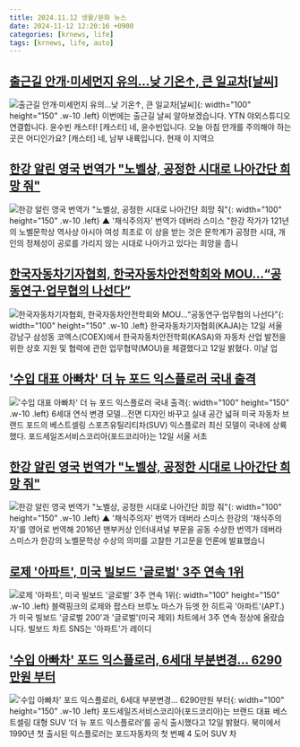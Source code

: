 ```yaml
---
title: 2024.11.12 생활/문화 뉴스
date: 2024-11-12 12:20:16 +0900
categories: [krnews, life]
tags: [krnews, life, auto]
---
```

## [출근길 안개·미세먼지 유의...낮 기온↑, 큰 일교차[날씨]](https://n.news.naver.com/mnews/article/052/0002112474)

![출근길 안개·미세먼지 유의...낮 기온↑, 큰 일교차[날씨]](https://mimgnews.pstatic.net/image/origin/052/2024/11/12/2112474.jpg?type=nf220_150){: width="100" height="150" .w-10 .left}
이번에는 출근길 날씨 알아보겠습니다. YTN 야외스튜디오 연결합니다. 윤수빈 캐스터! [캐스터] 네, 윤수빈입니다. 오늘 아침 안개를 주의해야 하는 곳은 어디인가요? [캐스터] 네, 남부 내륙입니다. 현재 이 지역으

## [한강 알린 영국 번역가 "노벨상, 공정한 시대로 나아간단 희망 줘"](https://n.news.naver.com/mnews/article/055/0001205394)

![한강 알린 영국 번역가 "노벨상, 공정한 시대로 나아간단 희망 줘"](https://mimgnews.pstatic.net/image/origin/055/2024/11/12/1205394.jpg?type=nf220_150){: width="100" height="150" .w-10 .left}
▲ '채식주의자' 번역가 데버라 스미스 "한강 작가가 121년의 노벨문학상 역사상 아시아 여성 최초로 이 상을 받는 것은 문학계가 공정한 시대, 개인의 정체성이 공로를 가리지 않는 시대로 나아가고 있다는 희망을 줍니

## [한국자동차기자협회, 한국자동차안전학회와 MOU…“공동연구·업무협의 나선다”](https://n.news.naver.com/mnews/article/016/0002387103)

![한국자동차기자협회, 한국자동차안전학회와 MOU…“공동연구·업무협의 나선다”](https://mimgnews.pstatic.net/image/origin/016/2024/11/12/2387103.jpg?type=nf220_150){: width="100" height="150" .w-10 .left}
한국자동차기자협회(KAJA)는 12일 서울 강남구 삼성동 코엑스(COEX)에서 한국자동차안전학회(KASA)와 자동차 산업 발전을 위한 상호 지원 및 협력에 관한 업무협약(MOU)을 체결했다고 12일 밝혔다. 이날 업

## ['수입 대표 아빠차' 더 뉴 포드 익스플로러 국내 출격](https://n.news.naver.com/mnews/article/001/0015039512)

!['수입 대표 아빠차' 더 뉴 포드 익스플로러 국내 출격](https://mimgnews.pstatic.net/image/origin/001/2024/11/12/15039512.jpg?type=nf220_150){: width="100" height="150" .w-10 .left}
6세대 연식 변경 모델…전면 디자인 바꾸고 실내 공간 넓혀 미국 자동차 브랜드 포드의 베스트셀링 스포츠유틸리티차(SUV) 익스플로러 최신 모델이 국내에 상륙했다. 포드세일즈서비스코리아(포드코리아)는 12일 서울 서초

## [한강 알린 영국 번역가 "노벨상, 공정한 시대로 나아간단 희망 줘"](https://n.news.naver.com/mnews/article/055/0001205453)

![한강 알린 영국 번역가 "노벨상, 공정한 시대로 나아간단 희망 줘"](https://mimgnews.pstatic.net/image/origin/055/2024/11/12/1205453.jpg?type=nf220_150){: width="100" height="150" .w-10 .left}
▲ '채식주의자' 번역가 데버라 스미스 한강의 '채식주의자'를 영어로 번역해 2016년 맨부커상 인터내셔널 부문을 공동 수상한 번역가 데버라 스미스가 한강의 노벨문학상 수상의 의미를 고찰한 기고문을 언론에 발표했습니

## [로제 '아파트', 미국 빌보드 '글로벌' 3주 연속 1위](https://n.news.naver.com/mnews/article/055/0001205432)

![로제 '아파트', 미국 빌보드 '글로벌' 3주 연속 1위](https://mimgnews.pstatic.net/image/origin/055/2024/11/12/1205432.jpg?type=nf220_150){: width="100" height="150" .w-10 .left}
블랙핑크의 로제와 팝스타 브루노 마스가 듀엣 한 히트곡 '아파트'(APT.)가 미국 빌보드 '글로벌 200'과 '글로벌'(미국 제외) 차트에서 3주 연속 정상에 올랐습니다. 빌보드 차트 SNS는 '아파트'가 레이디

## ['수입 아빠차' 포드 익스플로러, 6세대 부분변경… 6290만원 부터](https://n.news.naver.com/mnews/article/119/0002891723)

!['수입 아빠차' 포드 익스플로러, 6세대 부분변경… 6290만원 부터](https://mimgnews.pstatic.net/image/origin/119/2024/11/12/2891723.jpg?type=nf220_150){: width="100" height="150" .w-10 .left}
포드세일즈서비스코리아(포드코리아)는 브랜드 대표 베스트셀링 대형 SUV ‘더 뉴 포드 익스플로러’를 공식 출시했다고 12일 밝혔다. 북미에서 1990년 첫 출시된 익스플로러는 포드자동차의 첫 번째 4 도어 SUV 차

